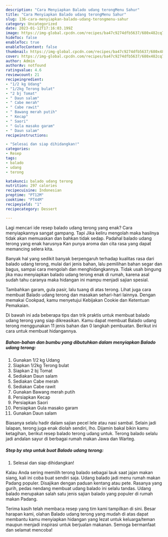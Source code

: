 ```yaml
---
description: "Cara Menyiapkan Balado udang terongMenu Sahur"
title: "Cara Menyiapkan Balado udang terongMenu Sahur"
slug: 136-cara-menyiapkan-balado-udang-terongmenu-sahur
category: Uncategorized
date: 2023-01-12T17:16:03.199Z
image: https://img-global.cpcdn.com/recipes/ba47c9274dfb5637/680x482cq70/balado-udang-terong-foto-resep-utama.jpg
hideToc: false
enableToc: true
enableTocContent: false
thumbnail: https://img-global.cpcdn.com/recipes/ba47c9274dfb5637/680x482cq70/balado-udang-terong-foto-resep-utama.jpg
cover: https://img-global.cpcdn.com/recipes/ba47c9274dfb5637/680x482cq70/balado-udang-terong-foto-resep-utama.jpg
author: Admin
authorAv: notfound
ratingvalue: 4.6
reviewcount: 21
recipeingredient:
- "1/2 kg Udang"
- "1/2kg Terong bulat"
- "2 bj Tomat"
- " Daun salam"
- " Cabe merah"
- " Cabe rawit"
- " Bawang merah putih"
- " Kecap"
- " Saori"
- " Gula masako garam"
- " Daun salam"
recipeinstructions:

- "Selesai dan siap dihidangkan!"
categories:
- Resep
tags:
- balado
- udang
- terong

katakunci: balado udang terong 
nutrition: 297 calories
recipecuisine: Indonesian
preptime: "PT12M"
cooktime: "PT44M"
recipeyield: "1"
recipecategory: Dessert

---
```



Lagi mencari ide resep balado udang terong yang enak? Cara menyiapkannya sangat gampang. Tapi Jika keliru mengolah maka hasilnya tidak akan memuaskan dan bahkan tidak sedap. Padahal balado udang terong yang enak harusnya Kan punya aroma dan cita rasa yang dapat memancing selera kita.


Banyak hal yang sedikit banyak berpengaruh terhadap kualitas rasa dari balado udang terong, mulai dari jenis bahan, lalu pemilihan bahan segar dan bagus, sampai cara mengolah dan menghidangkannya. Tidak usah bingung jika mau menyiapkan balado udang terong enak di rumah, karena asal sudah tahu caranya maka hidangan ini mampu menjadi sajian spesial.

Tambahkan garam, gula pasir, lalu tuang di atas terong. Lihat juga cara membuat Balado udang terong dan masakan sehari-hari lainnya. Dengan memakai Cookpad, kamu menyetujui Kebijakan Cookie dan Ketentuan Pemakaian.


Di bawah ini ada beberapa tips dan trik praktis untuk membuat balado udang terong yang siap dikreasikan. Kamu dapat membuat Balado udang terong menggunakan 11 jenis bahan dan 0 langkah pembuatan. Berikut ini cara untuk membuat hidangannya.

<!--inarticleads1-->

##### Bahan-bahan dan bumbu yang dibutuhkan dalam menyiapkan Balado udang terong:

1. Gunakan 1/2 kg Udang
1. Siapkan 1/2kg Terong bulat
1. Siapkan 2 bj Tomat
1. Sediakan  Daun salam
1. Sediakan  Cabe merah
1. Sediakan  Cabe rawit
1. Gunakan  Bawang merah putih
1. Persiapkan  Kecap
1. Persiapkan  Saori
1. Persiapkan  Gula masako garam
1. Gunakan  Daun salam


Biasanya selalu hadir dalam sajian pecel lele atau nasi sambal. Selain jadi lalapan, terong juga enak diolah sendiri, lho. Dijamin bakal bikin kamu ketagihan, berikut resep balado terong udang untuk. Terong balado selalu jadi andalan sayur di berbagai rumah makan Jawa dan Warteg. 

<!--inarticleads2-->

##### Step by step untuk buat Balado udang terong:


1. Selesai dan siap dihidangkan!

Kalau Anda sering memilih terong balado sebagai lauk saat jajan makan siang, kali ini coba buat sendiri saja. Udang balado jadi menu rumah makan Padang populer. Disajikan dengan paduan kentang atau pete. Rasanya yang gurih, pedas nendang membuat udang balado ini selalu tandas. Udang balado merupakan salah satu jenis sajian balado yang populer di rumah makan Padang. 

Terima kasih telah membaca resep yang tim kami tampilkan di sini. Besar harapan kami, olahan Balado udang terong yang mudah di atas dapat membantu kamu menyiapkan hidangan yang lezat untuk keluarga/teman maupun menjadi inspirasi untuk berjualan makanan. Semoga bermanfaat dan selamat mencoba!
